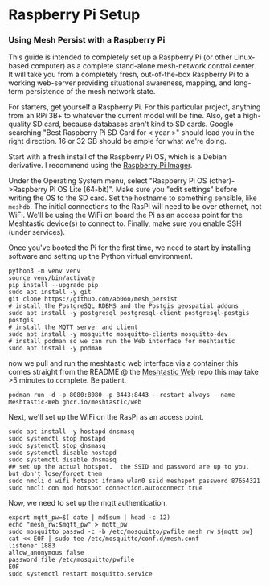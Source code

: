 # Raspberry Pi Setup #

### Using Mesh Persist with a Raspberry Pi  ###

This guide is intended to completely set up a Raspberry Pi (or other Linux-based computer) as a complete stand-alone mesh-network control center.  It will take you from a completely fresh, out-of-the-box Raspberry Pi to a working web-server providing situational awareness, mapping, and long-term persistence of the mesh network state.

For starters, get yourself a Raspberry Pi.  For this particular project, anything from an RPi 3B+ to whatever the current model will be fine.  Also, get a high-quality SD card, because databases aren't kind to SD cards.  Google searching "Best Raspberry Pi SD Card for < year >" should lead you in the right direction.  16 or 32 GB should be ample for what we're doing.

Start with a fresh install of the Raspberry Pi OS, which is a Debian derivative.  I recommend using the [Raspberry Pi Imager](https://www.raspberrypi.com/software/).

Under the Operating System menu, select "Raspberry Pi OS (other)->Raspberry Pi OS Lite (64-bit)".
Make sure you "edit settings" before writing the OS to the SD card.  Set the hostname to something sensible, like `meshdb`.  The initial connections to the RasPi will need to be over ethernet, not WiFi.  We'll be using the WiFi on board the Pi as an access point for the Meshtastic device(s) to connect to.
Finally, make sure you enable SSH (under services).

Once you've booted the Pi for the first time, we need to start by installing software and setting up the Python virtual environment.
```
python3 -m venv venv
source venv/bin/activate
pip install --upgrade pip
sudo apt install -y git
git clone https://github.com/ab0oo/mesh_persist
# install the PostgreSQL RDBMS and the Postgis geospatial addons
sudo apt install -y postgresql postgresql-client postgresql-postgis postgis
# install the MQTT server and client
sudo apt install -y mosquitto mosquitto-clients mosquitto-dev
# install podman so we can run the Web interface for meshtastic
sudo apt install -y podman
```
now we pull and run the meshtastic web interface via a container
 this comes straight from the README @ the [Meshtastic Web](https://github.com/meshtastic/web) repo
 this may take >5 minutes to complete.  Be patient.
```
podman run -d -p 8080:8080 -p 8443:8443 --restart always --name Meshtastic-Web ghcr.io/meshtastic/web
```

Next, we'll set up the WiFi on the RasPi as an access point.
```
sudo apt install -y hostapd dnsmasq
sudo systemctl stop hostapd
sudo systemctl stop dnsmasq
sudo systemctl disable hostapd
sudo systemctl disable dnsmasq
## set up the actual hotspot.  the SSID and password are up to you, but don't lose/forget them
sudo nmcli d wifi hotspot ifname wlan0 ssid meshspot password 87654321
sudo nmcli con mod hotspot connection.autoconnect true
```

Now, we need to set up the mqtt authentication.
```
export mqtt_pw=$( date | md5sum | head -c 12)
echo "mesh_rw:$mqtt_pw" > mqtt_pw
sudo mosquitto_passwd -c -b /etc/mosquitto/pwfile mesh_rw ${mqtt_pw}
cat << EOF | sudo tee /etc/mosquitto/conf.d/mesh.conf
listener 1883
allow_anonymous false
password_file /etc/mosquitto/pwfile
EOF
sudo systemctl restart mosquitto.service